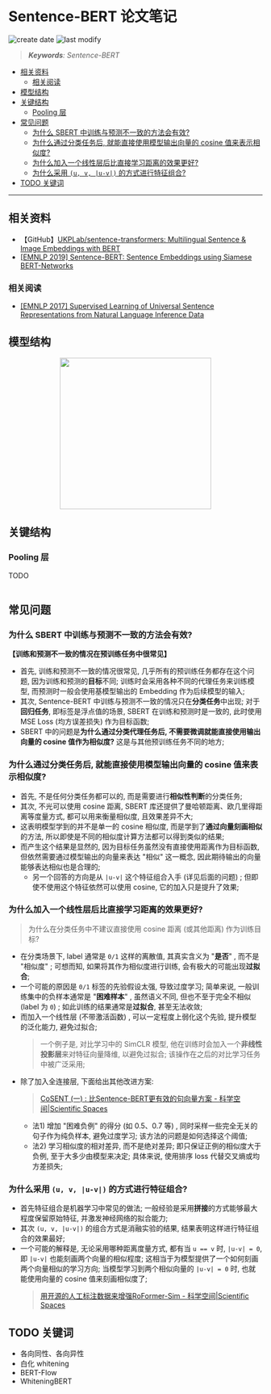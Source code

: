 Sentence-BERT 论文笔记
===
<!--START_SECTION:badge-->

![create date](https://img.shields.io/static/v1?label=create%20date&message=2022-05-xx&label_color=gray&color=lightsteelblue&style=flat-square)
![last modify](https://img.shields.io/static/v1?label=last%20modify&message=2025-08-15%2022%3A16%3A49&label_color=gray&color=thistle&style=flat-square)

<!--END_SECTION:badge-->
<!--info
top: false
draft: false
hidden: false
tag: [dl_embed]
-->

> ***Keywords**: Sentence-BERT*

<!--START_SECTION:toc-->
- [相关资料](#相关资料)
    - [相关阅读](#相关阅读)
- [模型结构](#模型结构)
- [关键结构](#关键结构)
    - [Pooling 层](#pooling-层)
- [常见问题](#常见问题)
    - [为什么 SBERT 中训练与预测不一致的方法会有效? ](#为什么-sbert-中训练与预测不一致的方法会有效)
    - [为什么通过分类任务后, 就能直接使用模型输出向量的 cosine 值来表示相似度? ](#为什么通过分类任务后就能直接使用模型输出向量的-cosine-值来表示相似度)
    - [为什么加入一个线性层后比直接学习距离的效果更好? ](#为什么加入一个线性层后比直接学习距离的效果更好)
    - [为什么采用 `(u, v, |u-v|)` 的方式进行特征组合? ](#为什么采用-u-v-u-v-的方式进行特征组合)
- [TODO 关键词](#todo-关键词)
<!--END_SECTION:toc-->

---

## 相关资料
- 【GitHub】[UKPLab/sentence-transformers: Multilingual Sentence & Image Embeddings with BERT](https://github.com/UKPLab/sentence-transformers)
- [[EMNLP 2019] Sentence-BERT: Sentence Embeddings using Siamese BERT-Networks](https://arxiv.org/abs/1908.10084)

### 相关阅读
- [[EMNLP 2017] Supervised Learning of Universal Sentence Representations from Natural Language Inference Data](https://arxiv.org/abs/1705.02364)


## 模型结构

<div align="center"><img src="../../../_assets/imgs/Sentence-BERT模型图.png" height="300" /></div>

<!-- > [CoSENT (一) : 比Sentence-BERT更有效的句向量方案 - 科学空间|Scientific Spaces](https://kexue.fm/archives/8847) -->


## 关键结构

### Pooling 层
TODO

```python
```


## 常见问题

### 为什么 SBERT 中训练与预测不一致的方法会有效?

**【训练和预测不一致的情况在预训练任务中很常见】**
- 首先, 训练和预测不一致的情况很常见, 几乎所有的预训练任务都存在这个问题, 因为训练和预测的**目标**不同; 训练时会采用各种不同的代理任务来训练模型, 而预测时一般会使用基模型输出的 Embedding 作为后续模型的输入;
- 其次, Sentence-BERT 中训练与预测不一致的情况只在**分类任务**中出现; 对于**回归任务**, 即标签是浮点值的场景, SBERT 在训练和预测时是一致的, 此时使用 MSE Loss (均方误差损失) 作为目标函数;
- SBERT 中的问题是**为什么通过分类代理任务后, 不需要微调就能直接使用输出向量的 cosine 值作为相似度?** 这是与其他预训练任务不同的地方;

### 为什么通过分类任务后, 就能直接使用模型输出向量的 cosine 值来表示相似度?
- 首先, 不是任何分类任务都可以的, 而是需要进行**相似性判断**的分类任务;
- 其次, 不光可以使用 cosine 距离, SBERT 库还提供了曼哈顿距离、欧几里得距离等度量方式, 都可以用来衡量相似度, 且效果差异不大;
- 这表明模型学到的并不是单一的 cosine 相似度, 而是学到了**通过向量刻画相似**的方法, 所以即使是不同的相似度计算方法都可以得到类似的结果;
- 而产生这个结果是显然的, 因为目标任务虽然没有直接使用距离作为目标函数, 但依然需要通过模型输出的向量来表达 "相似" 这一概念, 因此期待输出的向量能够表达相似也是合理的;
    - 另一个回答的方向是从 `|u-v|` 这个特征组合入手 (详见后面的问题) ; 但即使不使用这个特征依然可以使用 cosine, 它的加入只是提升了效果;

### 为什么加入一个线性层后比直接学习距离的效果更好?
> 为什么在分类任务中不建议直接使用 cosine 距离 (或其他距离) 作为训练目标?
- 在分类场景下, label 通常是 `0/1` 这样的离散值, 其真实含义为 "**是否**" , 而不是 "相似度" ; 可想而知, 如果将其作为相似度进行训练, 会有极大的可能出现**过拟合**;
- 一个可能的原因是 `0/1` 标签的先验假设太强, 导致过度学习; 简单来说, 一般训练集中的负样本通常是 "**困难样本**" , 虽然语义不同, 但也不至于完全不相似 (label 为 `0`) ; 如此训练的结果通常是**过拟合**, 甚至无法收敛;
- 而加入一个线性层 (不带激活函数) , 可以一定程度上弱化这个先验, 提升模型的泛化能力, 避免过拟合;
    > 一个例子是, 对比学习中的 SimCLR 模型, 他在训练时会加入一个**非线性投影层**来对特征向量降维, 以避免过拟合; 该操作在之后的对比学习任务中被广泛采用;
- 除了加入全连接层, 下面给出其他改进方案:
    > [CoSENT (一) : 比Sentence-BERT更有效的句向量方案 - 科学空间|Scientific Spaces](https://kexue.fm/archives/8847)
    - 法1) 增加 "困难负例" 的得分 (如 0.5、0.7 等) , 同时采样一些完全无关的句子作为纯负样本, 避免过度学习; 该方法的问题是如何选择这个阈值;
    - 法2) 学习相似度的相对差异, 而不是绝对差异; 即只保证正例的相似度大于负例, 至于大多少由模型来决定; 具体来说, 使用排序 loss 代替交叉熵或均方差损失;


### 为什么采用 `(u, v, |u-v|)` 的方式进行特征组合?
- 首先特征组合是机器学习中常见的做法; 一般经验是采用**拼接**的方式能够最大程度保留原始特征, 并激发神经网络的拟合能力;
- 其次 `(u, v, |u-v|)` 的组合方式是消融实验的结果, 结果表明这样进行特征组合的效果最好;
- 一个可能的解释是, 无论采用哪种距离度量方式, 都有当 `u == v` 时, `|u-v| = 0`, 即 `|u-v|` 也能刻画两个向量的相似程度; 这相当于为模型提供了一个如何刻画两个向量相似的学习方向; 当模型学习到两个相似向量的 `|u-v| = 0` 时, 也就能使用向量的 cosine 值来刻画相似度了;
    > [用开源的人工标注数据来增强RoFormer-Sim - 科学空间|Scientific Spaces](https://kexue.fm/archives/8541#%E9%97%AD%E9%97%A8%E9%80%A0%E8%BD%A6)


## TODO 关键词
- 各向同性、各向异性
- 白化 whitening
- BERT-Flow
- WhiteningBERT